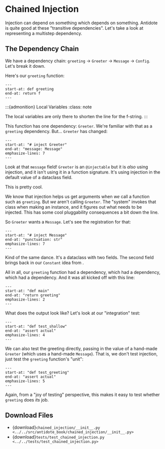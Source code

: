 # Chained Injection

Injection can depend on something which depends on something.
Antidote is quite good at these "transitive dependencies".
Let's take a look at representing a multistep dependency.

## The Dependency Chain

We have a dependency chain: `greeting` -> `Greeter` -> `Message` -> `Config`.
Let's break it down.

Here's our `greeting` function:

```{literalinclude} ../../src/antidote_book/chained_injection/__init__.py
---
start-at: def greeting
end-at: return f
---
```

:::{admonition} Local Variables
:class: note

The local variables are only there to shorten the line for the f-string.
:::

This function has one dependency: `Greeter`.
We're familiar with that as a `greeting` dependency.
But... `Greeter` has changed:

```{literalinclude} ../../src/antidote_book/chained_injection/__init__.py
---
start-at: "# inject Greeter"
end-at: "message: Message"
emphasize-lines: 7
---
```

Look at that `message` field!
`Greeter` is an `@injectable` but it is _also_ using injection, and it isn't using it in a function signature.
It's using injection in the default value of a dataclass field.

This is pretty cool.

We know that injection helps us get arguments when _we_ call a function such as `greeting`.
But _we_ aren't calling `Greeter`.
The "system" invokes that class when making an instance, and it figures out what needs to be injected.
This has some cool pluggability consequences a bit down the line.

So `Greeter` wants a `Message`.
Let's see the registration for that:

```{literalinclude} ../../src/antidote_book/chained_injection/__init__.py
---
start-at: "# inject Message"
end-at: "punctuation: str"
emphasize-lines: 7
---
```

Kind of the same dance.
It's a dataclass with two fields.
The second field brings back in our `Constant` idea from [](constants).

All in all, our `greeting` function had a dependency, which had a dependency, which had a dependency.
And it was all kicked off with this line:

```{literalinclude} ../../src/antidote_book/chained_injection/__init__.py
---
start-at: "def main"
end-at: "return greeting"
emphasize-lines: 2
---
```

What does the output look like?
Let's look at our "integration" test:

```{literalinclude} ../../tests/test_chained_injection.py
---
start-at: "def test_shallow"
end-at: "assert actual"
emphasize-lines: 4
---
```

We can also test the greeting directly, passing in the value of a hand-made `Greeter` (which uses a hand-made `Message`).
That is, we don't test injection, just test the `greeting` function's "unit":

```{literalinclude} ../../tests/test_chained_injection.py
---
start-at: "def test_greeting"
end-at: "assert actual"
emphasize-lines: 5
---
```

Again, from a "joy of testing" perspective, this makes it easy to test whether `greeting` does _its_ job.

## Download Files

- {download}`chained_injection/__init__.py <../../src/antidote_book/chained_injection/__init__.py>`
- {download}`tests/test_chained_injection.py <../../tests/test_chained_injection.py>`
